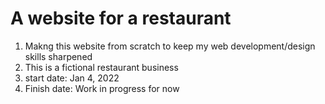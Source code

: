 # A website for a restaurant

1. Makng this website from scratch to keep my web development/design skills sharpened
2. This is a fictional restaurant business
3. start date: Jan 4, 2022
4. Finish date: Work in progress for now
